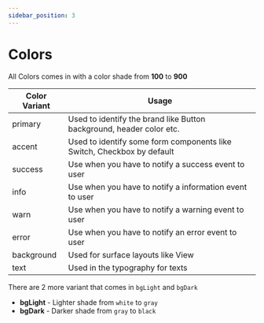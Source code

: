 ```yaml
---
sidebar_position: 3
---
```


# Colors

All Colors comes in with a color shade from **100** to **900**

| Color Variant | Usage                                                                  |
| ------------- | ---------------------------------------------------------------------- |
| primary       | Used to identify the brand like Button background, header color etc.   |
| accent        | Used to identify some form components like Switch, Checkbox by default |
| success       | Use when you have to notify a success event to user                    |
| info          | Use when you have to notify a information event to user                |
| warn          | Use when you have to notify a warning event to user                    |
| error         | Use when you have to notify an error event to user                     |
| background    | Used for surface layouts like View                                     |
| text          | Used in the typography for texts                                       |

There are 2 more variant that comes in `bgLight` and `bgDark`

- **bgLight** - Lighter shade from `white` to `gray`
- **bgDark** - Darker shade from `gray` to `black`

